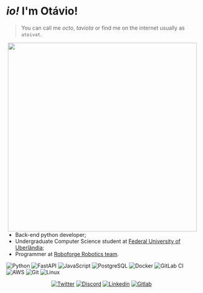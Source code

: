 # _io!_ I'm Otávio!

> You can call me _octo_, _taviota_ or find me on the internet usually as `atoivat`.

<img align="right" width="500" src="https://wakatime.com/share/@atoivat/d29c619c-4392-4c4c-9869-59bd19e23449.svg">

- Back-end python developer;
- Undergraduate Computer Science student at [Federal University of Uberlândia](https://ufu.br/);
- Programmer at [Roboforge Robotics team](https://github.com/roboforgeufu).

![Python](https://img.shields.io/badge/Python-FFD43B?style=for-the-badge&logo=python&logoColor=blue)
![FastAPI](https://img.shields.io/badge/fastapi-109989?style=for-the-badge&logo=FASTAPI&logoColor=white)
![JavaScript](https://img.shields.io/badge/JavaScript-323330?style=for-the-badge&logo=javascript&logoColor=F7DF1E)
![PostgreSQL](https://img.shields.io/badge/PostgreSQL-316192?style=for-the-badge&logo=postgresql&logoColor=white)
![Docker](https://img.shields.io/badge/Docker-2CA5E0?style=for-the-badge&logo=docker&logoColor=white)
![GitLab CI](https://img.shields.io/badge/gitlab%20ci-%23181717.svg?style=for-the-badge&logo=gitlab&logoColor=white)
![AWS](https://img.shields.io/badge/Amazon_AWS-FF9900?style=for-the-badge&logo=amazonaws&logoColor=white)
![Git](https://img.shields.io/badge/git-%23F05033.svg?style=for-the-badge&logo=git&logoColor=white)
![Linux](https://img.shields.io/badge/Linux-FCC624?style=for-the-badge&logo=linux&logoColor=black)

<div align="center">

</div>

<div align="center">

[![Twitter](https://img.shields.io/badge/Twitter-1DA1F2?style=for-the-badge&logo=twitter&logoColor=white)](https://twitter.com/atoivat)
[![Discord](https://img.shields.io/badge/Discord-5865F2?style=for-the-badge&logo=discord&logoColor=white)](https://discordapp.com/users/otavio#3118)
[![Linkedin](https://img.shields.io/badge/LinkedIn-0077B5?style=for-the-badge&logo=linkedin&logoColor=white)](https://linkedin.com/in/atoivat)
[![Gitlab](https://img.shields.io/badge/GitLab-330F63?style=for-the-badge&logo=gitlab&logoColor=white)](https://gitlab.com/atoivat)

</div>
